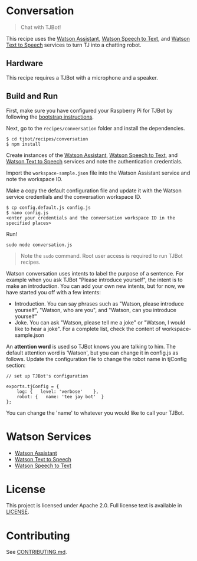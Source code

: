 # Conversation
> Chat with TJBot!

This recipe uses the [Watson Assistant](https://www.ibm.com/watson/services/conversation/), [Watson Speech to Text](https://www.ibm.com/watson/services/speech-to-text/), and [Watson Text to Speech](https://www.ibm.com/watson/services/text-to-speech/) services to turn TJ into a chatting robot.

## Hardware
This recipe requires a TJBot with a microphone and a speaker.

## Build and Run
First, make sure you have configured your Raspberry Pi for TJBot by following the [bootstrap instructions](https://github.com/ibmtjbot/tjbot/tree/master/bootstrap).

Next, go to the `recipes/conversation` folder and install the dependencies.

    $ cd tjbot/recipes/conversation
    $ npm install

Create instances of the [Watson Assistant](https://www.ibm.com/watson/services/conversation/), [Watson Speech to Text](https://www.ibm.com/watson/services/speech-to-text/), and [Watson Text to Speech](https://www.ibm.com/watson/services/text-to-speech/) services and note the authentication credentials.

Import the `workspace-sample.json` file into the Watson Assistant service and note the workspace ID.

Make a copy the default configuration file and update it with the Watson service credentials and the conversation workspace ID.

    $ cp config.default.js config.js
    $ nano config.js
    <enter your credentials and the conversation workspace ID in the specified places>

Run!

    sudo node conversation.js

> Note the `sudo` command. Root user access is required to run TJBot recipes.

Watson conversation uses intents to label the purpose of a sentence. For example when you ask TJBot "Please introduce yourself", the intent is to make an introduction. You can add your own new intents, but for now, we have started you off with a few intents:

- Introduction. You can say phrases such as "Watson, please introduce yourself", "Watson, who are you", and "Watson, can you introduce yourself"
- Joke. You can ask "Watson, please tell me a joke" or "Watson, I would like to hear a joke".
For a complete list, check the content of workspace-sample.json

An **attention word** is used so TJBot knows you are talking to him. The default attention word is 'Watson', but you can change it in config.js as follows. Update the configuration file to change the robot name in tjConfig section:

    // set up TJBot's configuration
    
    exports.tjConfig = {
        log: {   level: 'verbose'    },
        robot: {   name: 'tee jay bot'  }
    };

You can change the 'name' to whatever you would like to call your TJBot.

# Watson Services
- [Watson Assistant](https://www.ibm.com/watson/services/conversation/)
- [Watson Text to Speech](https://www.ibm.com/watson/services/text-to-speech/)
- [Watson Speech to Text](https://www.ibm.com/watson/services/speech-to-text/)

# License
This project is licensed under Apache 2.0. Full license text is available in [LICENSE](../../LICENSE).

# Contributing
See [CONTRIBUTING.md](../../CONTRIBUTING.md).
